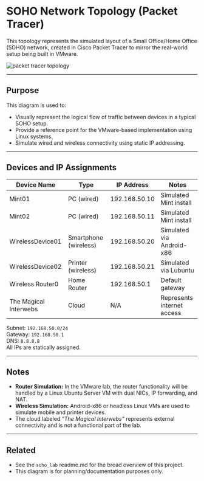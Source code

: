 # SOHO Network Topology (Packet Tracer)

This topology represents the simulated layout of a Small Office/Home Office (SOHO) network, created in Cisco Packet Tracer to mirror the real-world setup being built in VMware.

![packet tracer topology](screenhots/soho_lab.png)

---

## Purpose

This diagram is used to:
- Visually represent the logical flow of traffic between devices in a typical SOHO setup.
- Provide a reference point for the VMware-based implementation using Linux systems.
- Simulate wired and wireless connectivity using static IP addressing.

---

## Devices and IP Assignments

| Device Name         | Type                | IP Address      | Notes                     |
|---------------------|---------------------|------------------|---------------------------|
| Mint01              | PC (wired)          | 192.168.50.10    | Simulated Mint install    |
| Mint02              | PC (wired)          | 192.168.50.11    | Simulated Mint install    |
| WirelessDevice01    | Smartphone (wireless)| 192.168.50.20   | Simulated via Android-x86 |
| WirelessDevice02    | Printer (wireless)  | 192.168.50.21    | Simulated via Lubuntu     |
| Wireless Router0    | Home Router         | 192.168.50.1     | Default gateway           |
| The Magical Interwebs | Cloud              | N/A              | Represents internet access|

Subnet: `192.168.50.0/24`  
Gateway: `192.168.50.1`  
DNS: `8.8.8.8`  
All IPs are statically assigned.

---

## Notes

- **Router Simulation:** In the VMware lab, the router functionality will be handled by a Linux Ubuntu Server VM with dual NICs, IP forwarding, and NAT.
- **Wireless Simulation:** Android-x86 or headless Linux VMs are used to simulate mobile and printer devices.
- The cloud labeled *“The Magical Interwebs”* represents external connectivity and is not a functional part of the lab.

---

## Related

- See the `soho_lab` readme.md for the broad overview of this project.
- This diagram is for planning/documentation purposes only.
